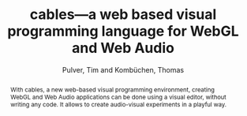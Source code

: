 --- 
title: "cables—a web based visual programming language for WebGL and Web Audio" 
abstract: "With cables, a new web-based visual programming environment, creating WebGL and Web Audio applications can be done using a visual editor, without writing any code. It allows to create audio-visual experiments in a playful way." 
address: "Berlin" 
author: "Pulver, Tim and Kombüchen, Thomas"
webAuthor: "Tim Pulver, Thomas Kombüchen" 
booktitle: "Proceedings of the International Web Audio Conference" 
editor: "Monschke, Jan and Guttandin, Christoph and Schnell, Norbert and Jenkinson, Thomas and Schaedler, Jack" 
month: "Proceedings of the International Web Audio Conference"
pages: "" 
publisher: "TU Berlin" 
series: "WAC '18"
track: "Demo"  
year: "2018" 
id: "2018_vid2" 
tags: year2018
media: undefined 
pdflink: undefined
ISSN: 2663-5844
---
